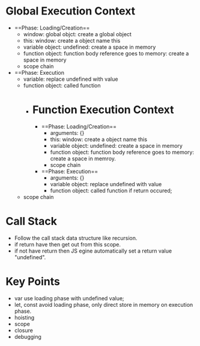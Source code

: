 # Global Execution Context
- ==Phase: Loading/Creation==
	- window: global objct: create a global object
	- this: window: create a object name this
	- variable object: undefined: create a space in memory
	- function object: function body reference goes to memory: create a space in memory
	- scope chain
- ==Phase: Execution
	- variable: replace undefined with value
	- function object: called function
		- # Function Execution Context
			- ==Phase: Loading/Creation==
				- arguments: {}
				- this: window: create a object name this
				- variable object: undefined: create a space in memory
				- function object: function body reference goes to memory: create a space in memroy.
				- scope chain
			- ==Phase: Execution==
				- arguments: {}
				- variable object: replace undefined with value
				- function object: called function if return occured;
	- scope chain
# Call Stack
- Follow the call stack data structure like recursion.
- if return have then get out from this scope.
- if not have return then JS egine automatically set a return value "undefined".
# Key Points
- var use loading phase with undefined value;
- let, const avoid loading phase, only direct store in memory on execution phase.
- hoisting
- scope
- closure
- debugging
